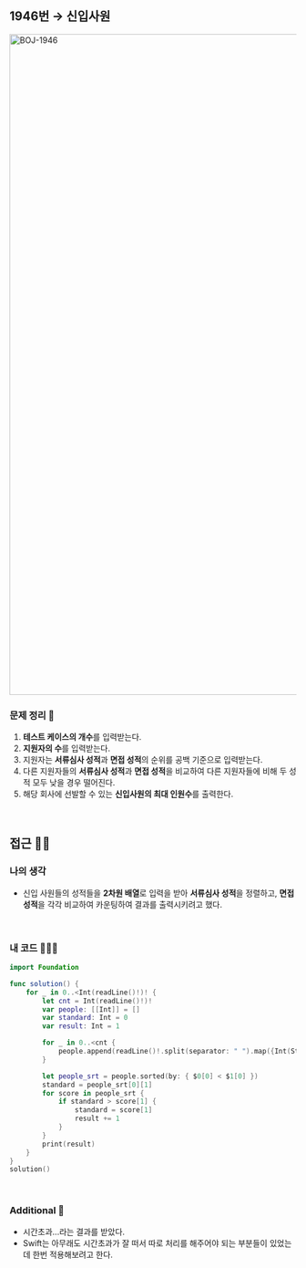 ## 1946번 → 신입사원
<img width="1159" alt="BOJ-1946" src="https://user-images.githubusercontent.com/64394744/161778559-49e11fe9-9705-4029-a84a-8172bcc141b3.png">
</br>

### 문제 정리 📝
1. **테스트 케이스의 개수**를 입력받는다.
2. **지원자의 수**를 입력받는다.
3. 지원자는 **서류심사 성적**과 **면접 성적**의 순위를 공백 기준으로 입력받는다.
4. 다른 지원자들의 **서류심사 성적**과 **면접 성적**을 비교하여 다른 지원자들에 비해 두 성적 모두 낮을 경우 떨어진다.
5. 해당 회사에 선발할 수 있는 **신입사원의 최대 인원수**를 출력한다.
</br>

## 접근 🚶🏻

### 나의 생각
 - 신입 사원들의 성적들을 **2차원 배열**로 입력을 받아 **서류심사 성적**을 정렬하고, **면접 성적**을 각각 비교하여 카운팅하여 결과를 출력시키려고 했다.
</br>

### 내 코드 👨🏻‍💻
```swift
import Foundation

func solution() {
    for _ in 0..<Int(readLine()!)! {
        let cnt = Int(readLine()!)!
        var people: [[Int]] = []
        var standard: Int = 0
        var result: Int = 1

        for _ in 0..<cnt {
            people.append(readLine()!.split(separator: " ").map({Int(String($0))!}))
        }

        let people_srt = people.sorted(by: { $0[0] < $1[0] })
        standard = people_srt[0][1]
        for score in people_srt {
            if standard > score[1] {
                standard = score[1]
                result += 1
            }
        }
        print(result)
    }
}
solution()
```
</br>

### Additional 📂

 - 시간초과...라는 결과를 받았다.
 - Swift는 아무래도 시간초과가 잘 떠서 따로 처리를 해주어야 되는 부분들이 있었는데 한번 적용해보려고 한다. 
